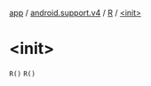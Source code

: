 [app](../../index.md) / [android.support.v4](../index.md) / [R](index.md) / [&lt;init&gt;](.)

# &lt;init&gt;

`R()`
`R()`